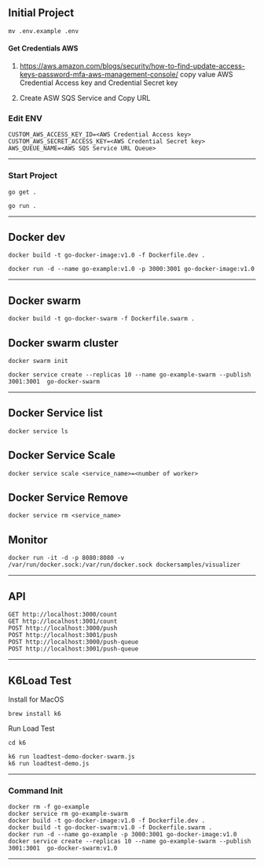 



## Initial Project

````
mv .env.example .env
````
#### Get Credentials AWS
1. https://aws.amazon.com/blogs/security/how-to-find-update-access-keys-password-mfa-aws-management-console/
 copy value AWS Credential Access key and Credential Secret key

2. Create ASW SQS Service and Copy URL

### Edit ENV

````
CUSTOM_AWS_ACCESS_KEY_ID=<AWS Credential Access key>
CUSTOM_AWS_SECRET_ACCESS_KEY=<AWS Credential Secret key>
AWS_QUEUE_NAME=<AWS SQS Service URL Queue>
````
--------
### Start Project

````
go get .
````
````
go run .
````

------------------------
## Docker dev

````
docker build -t go-docker-image:v1.0 -f Dockerfile.dev .                                                                                                                                                            
````

````
docker run -d --name go-example:v1.0 -p 3000:3001 go-docker-image:v1.0
````

------------------------


## Docker swarm

````
docker build -t go-docker-swarm -f Dockerfile.swarm .                                                                                                                                                                 
````

## Docker swarm cluster

````
docker swarm init                                                                                                                                        
````

````
docker service create --replicas 10 --name go-example-swarm --publish 3001:3001  go-docker-swarm                                                                                                                                         
````
-----------

## Docker Service list

````
docker service ls
````

## Docker Service Scale
````
docker service scale <service_name>=<number of worker>
````

## Docker Service Remove
````
docker service rm <service_name>
````

## Monitor
````
docker run -it -d -p 8080:8080 -v /var/run/docker.sock:/var/run/docker.sock dockersamples/visualizer
````
------------------------

## API 

````
GET http://localhost:3000/count
GET http://localhost:3001/count
POST http://localhost:3000/push
POST http://localhost:3001/push
POST http://localhost:3000/push-queue
POST http://localhost:3001/push-queue
````
----------
## K6Load Test

Install for MacOS
````
brew install k6
````

Run Load Test
````
cd k6
````
````
k6 run loadtest-demo-docker-swarm.js
k6 run loadtest-demo.js
````
----------

### Command Init
````
docker rm -f go-example
docker service rm go-example-swarm
docker build -t go-docker-image:v1.0 -f Dockerfile.dev .     
docker build -t go-docker-swarm:v1.0 -f Dockerfile.swarm .   
docker run -d --name go-example -p 3000:3001 go-docker-image:v1.0
docker service create --replicas 10 --name go-example-swarm --publish 3001:3001  go-docker-swarm:v1.0 
````
----------



